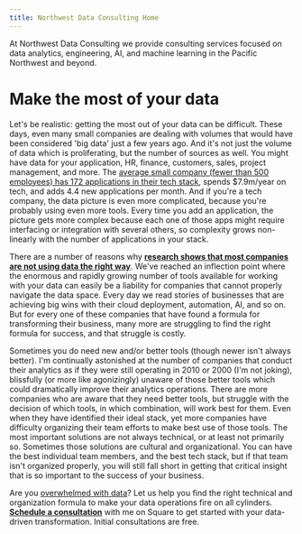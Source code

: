 ```yaml
---
title: Northwest Data Consulting Home
---
```


<!--<center><img src = "/GDC-logo-web-trans.png" alt = "Northwest Data Consulting Logo"></center>-->

At Northwest Data Consulting we provide consulting services focused on data analytics, engineering, AI, and machine learning in the Pacific Northwest and beyond.

# Make the most of your data

Let's be realistic: getting the most out of your data can be difficult. These days, even many small companies are dealing with volumes that would have been considered 'big data' just a few years ago. And it's not just the volume of data which is proliferating, but the number of sources as well. You might have data for your application, HR, finance, customers, sales, project management, and more. The [average small company (fewer than 500 employees) has 172 applications in their tech stack](https://chiefmartec.com/2023/04/how-big-is-your-tech-stack-really-heres-the-latest-data/), spends $7.9m/year on tech, and adds 4.4 new applications per month. And if you're a tech company, the data picture is even more complicated, because you're probably using even more tools. Every time you add an application, the picture gets more complex because each one of those apps might require interfacing or integration with several others, so complexity grows non-linearly with the number of applications in your stack. 

There are a number of reasons why **[research shows that most companies are not using data the right way](https://towardsdatascience.com/most-businesses-dont-use-data-the-right-way-research-e1dcc81a5627?gi=19a732577212)**. We've reached an inflection point where the enormous and rapidly growing number of tools available for working with your data can easily be a liability for companies that cannot properly navigate the data space. Every day we read stories of businesses that are achieving big wins with their cloud deployment, automation, AI, and so on. But for every one of these companies that have found a formula for transforming their business, many more are struggling to find the right formula for success, and that struggle is costly.

Sometimes you do need new and/or better tools (though newer isn't always better). I'm continually astonished at the number of companies that conduct their analytics as if they were still operating in 2010 or 2000 (I'm not joking), blissfully (or more like agonizingly) unaware of those better tools which could dramatically improve their analytics operations. There are more companies who are aware that they need better tools, but struggle with the decision of which tools, in which combination, will work best for them. Even when they have identified their ideal stack, yet more companies have difficulty organizing their team efforts to make best use of those tools. The most important solutions are not always technical, or at least not primarily so. Sometimes those solutions are cultural and organizational. You can have the best individual team members, and the best tech stack, but if that team isn't organized properly, you will still fall short in getting that critical insight that is so important to the success of your business.

Are you [overwhelmed with data](/posts/overwhelm.md)? Let us help you find the right technical and organization formula to make your data operations fire on all cylinders.  [**Schedule a consultation**](https://squareup.com/appointments/book/te87ie5un3hfh7/LVJS5MDJE4ZAP/start) with me on Square to get started with your data-driven transformation. Initial consultations are free.
